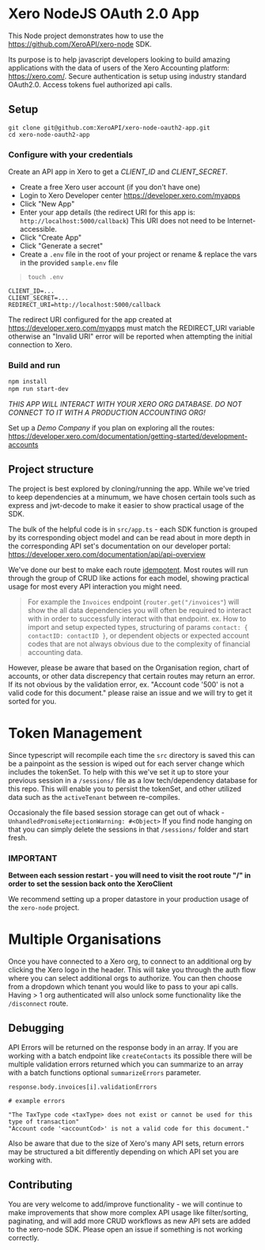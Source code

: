# Xero NodeJS OAuth 2.0 App
This Node project demonstrates how to use the https://github.com/XeroAPI/xero-node SDK.

Its purpose is to help javascript developers looking to build amazing applications with the data of users of the Xero Accounting platform: https://xero.com/. Secure authentication is setup using industry standard OAuth2.0. Access tokens fuel authorized api calls.

## Setup
```
git clone git@github.com:XeroAPI/xero-node-oauth2-app.git
cd xero-node-oauth2-app
```

### Configure with your credentials
Create an API app in Xero to get a *CLIENT_ID* and *CLIENT_SECRET*.

* Create a free Xero user account (if you don't have one) 
* Login to Xero Developer center https://developer.xero.com/myapps
* Click "New App"
* Enter your app details (the redirect URI for this app is: `http://localhost:5000/callback`)  This URI does not need to be Internet-accessible.
* Click "Create App"
* Click "Generate a secret"
* Create a `.env` file in the root of your project or rename & replace the vars in the provided `sample.env` file
> `touch .env`
```
CLIENT_ID=...
CLIENT_SECRET=...
REDIRECT_URI=http://localhost:5000/callback
```

The redirect URI configured for the app created at https://developer.xero.com/myapps must match the REDIRECT_URI variable otherwise an "Invalid URI" error will be reported when attempting the initial connection to Xero.

### Build and run

```sh
npm install
npm run start-dev
```

*THIS APP WILL INTERACT WITH YOUR XERO ORG DATABASE. DO NOT CONNECT TO IT WITH A PRODUCTION ACCOUNTING ORG!*

Set up a *Demo Company* if you plan on exploring all the routes: https://developer.xero.com/documentation/getting-started/development-accounts

## Project structure
The project is best explored by cloning/running the app. While we've tried to keep dependencies at a minumum, we have chosen certain tools such as express and jwt-decode to make it easier to show practical usage of the SDK.

The bulk of the helpful code is in `src/app.ts` - each SDK function is grouped by its corresponding object model and can be read about in more depth in the corresponding API set's documentation on our developer portal: https://developer.xero.com/documentation/api/api-overview

We've done our best to make each route [idempotent](https://www.restapitutorial.com/lessons/idempotency.html). Most routes will run through the group of CRUD like actions for each model, showing practical usage for most every API interaction you might need. 

> For example the `Invoices` endpoint (`router.get("/invoices"`) will show the all data dependencies you will often be required to interact with in order to successfully interact with that endpoint. ex. How to import and setup expected types, structuring of params `contact: { contactID: contactID }`, or dependent objects or expected account codes that are not always obvious due to the complexity of financial accounting data.

However, please be aware that based on the Organisation region, chart of accounts, or other data discrepency that certain routes may return an error. If its not obvious by the validation error, ex. "Account code '500' is not a valid code for this document." please raise an issue and we will try to get it sorted for you.

# Token Management

Since typescript will recompile each time the `src` directory is saved this can be a painpoint as the session is wiped out for each server change which includes the tokenSet. To help with this we've set it up to store your previous session in a `/sessions/` file as a low tech/dependency database for this repo. This will enable you to persist the tokenSet, and other utilized data such as the `activeTenant` between re-compiles.

Occasionaly the file based session storage can get out of whack -`UnhandledPromiseRejectionWarning: #<Object>` If you find node hanging on that you can simply delete the sessions in that `/sessions/` folder and start fresh.

### IMPORTANT
**Between each session restart - you will need to visit the root route "/" in order to set the session back onto the XeroClient**

We recommend setting up a proper datastore in your production usage of the `xero-node` project.

# Multiple Organisations

Once you have connected to a Xero org, to connect to an additional org by clicking the Xero logo in the header. This will take you through the auth flow where you can select additional orgs to authorize. You can then choose from a dropdown which tenant you would like to pass to your api calls. Having > 1 org authenticated will also unlock some functionality like the `/disconnect` route.

## Debugging

API Errors will be returned on the response body in an array. If you are working with a batch endpoint like `createContacts` its possible there will be multiple validation errors returned which you can summarize to an array with a batch functions optional `summarizeErrors` parameter.
 
```
response.body.invoices[i].validationErrors

# example errors

"The TaxType code <taxType> does not exist or cannot be used for this type of transaction"
"Account code '<accountCod>' is not a valid code for this document."
```

Also be aware that due to the size of Xero's many API sets, return errors may be structured a bit differently depending on which API set you are working with.

## Contributing
You are very welcome to add/improve functionality - we will continue to make improvements that show more complex API usage like filter/sorting, paginating, and will add more CRUD workflows as new API sets are added to the xero-node SDK. Please open an issue if something is not working correctly.
